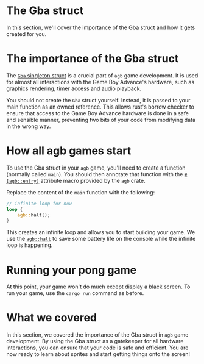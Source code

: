 # The Gba struct

In this section, we'll cover the importance of the Gba struct and how it gets created for you.

# The importance of the Gba struct

The [`Gba` singleton struct](https://docs.rs/agb/latest/agb/struct.Gba.html) is a crucial part of `agb` game development.
It is used for almost all interactions with the Game Boy Advance's hardware, such as graphics rendering, timer access and audio playback.

You should not create the `Gba` struct yourself.
Instead, it is passed to your main function as an owned reference.
This allows rust's borrow checker to ensure that access to the Game Boy Advance hardware is done in a safe and sensible manner, preventing two bits of your code from modifying data in the wrong way.

# How all agb games start

To use the Gba struct in your `agb` game, you'll need to create a function (normally called `main`).
You should then annotate that function with the [`#[agb::entry]`](https://docs.rs/agb/latest/agb/attr.entry.html) attribute macro provided by the `agb` crate.

Replace the content of the `main` function with the following:

```rust
// infinite loop for now
loop {
    agb::halt();
}
```

This creates an infinite loop and allows you to start building your game.
We use the [`agb::halt`](https://docs.rs/agb/latest/agb/fn.halt.html) to save some battery life on the console while the infinite loop is happening.

# Running your pong game

At this point, your game won't do much except display a black screen. To run your game, use the `cargo run` command as before.

# What we covered

In this section, we covered the importance of the Gba struct in `agb` game development.
By using the Gba struct as a gatekeeper for all hardware interactions, you can ensure that your code is safe and efficient.
You are now ready to learn about sprites and start getting things onto the screen!
